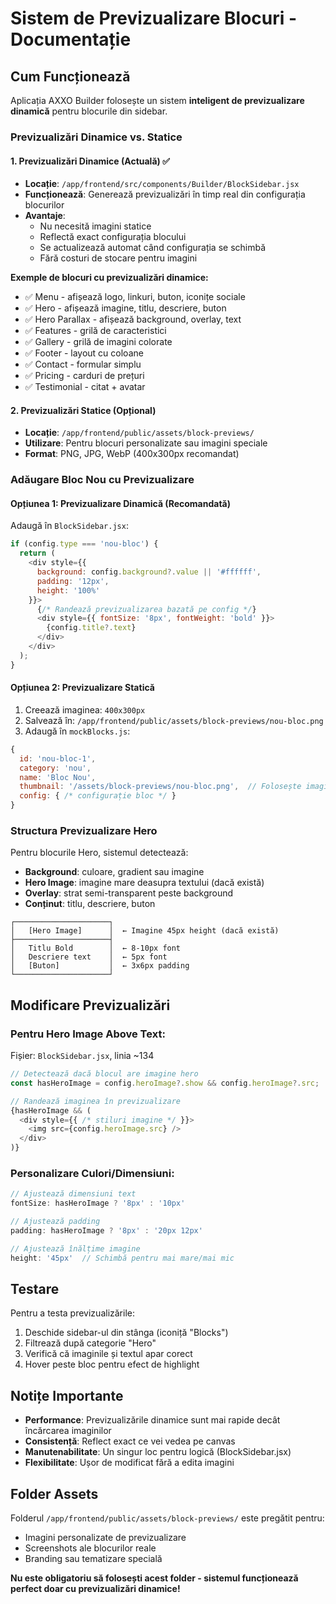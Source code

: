 # Sistem de Previzualizare Blocuri - Documentație

## Cum Funcționează

Aplicația AXXO Builder folosește un sistem **inteligent de previzualizare dinamică** pentru blocurile din sidebar.

### Previzualizări Dinamice vs. Statice

#### 1. Previzualizări Dinamice (Actuală) ✅
- **Locație**: `/app/frontend/src/components/Builder/BlockSidebar.jsx`
- **Funcționează**: Generează previzualizări în timp real din configurația blocurilor
- **Avantaje**:
  - Nu necesită imagini statice
  - Reflectă exact configurația blocului
  - Se actualizează automat când configurația se schimbă
  - Fără costuri de stocare pentru imagini

**Exemple de blocuri cu previzualizări dinamice:**
- ✅ Menu - afișează logo, linkuri, buton, iconițe sociale
- ✅ Hero - afișează imagine, titlu, descriere, buton
- ✅ Hero Parallax - afișează background, overlay, text
- ✅ Features - grilă de caracteristici
- ✅ Gallery - grilă de imagini colorate
- ✅ Footer - layout cu coloane
- ✅ Contact - formular simplu
- ✅ Pricing - carduri de prețuri
- ✅ Testimonial - citat + avatar

#### 2. Previzualizări Statice (Opțional)
- **Locație**: `/app/frontend/public/assets/block-previews/`
- **Utilizare**: Pentru blocuri personalizate sau imagini speciale
- **Format**: PNG, JPG, WebP (400x300px recomandat)

### Adăugare Bloc Nou cu Previzualizare

#### Opțiunea 1: Previzualizare Dinamică (Recomandată)

Adaugă în `BlockSidebar.jsx`:

```javascript
if (config.type === 'nou-bloc') {
  return (
    <div style={{
      background: config.background?.value || '#ffffff',
      padding: '12px',
      height: '100%'
    }}>
      {/* Randează previzualizarea bazată pe config */}
      <div style={{ fontSize: '8px', fontWeight: 'bold' }}>
        {config.title?.text}
      </div>
    </div>
  );
}
```

#### Opțiunea 2: Previzualizare Statică

1. Creează imaginea: `400x300px`
2. Salvează în: `/app/frontend/public/assets/block-previews/nou-bloc.png`
3. Adaugă în `mockBlocks.js`:

```javascript
{
  id: 'nou-bloc-1',
  category: 'nou',
  name: 'Bloc Nou',
  thumbnail: '/assets/block-previews/nou-bloc.png',  // Folosește imagine statică
  config: { /* configurație bloc */ }
}
```

### Structura Previzualizare Hero

Pentru blocurile Hero, sistemul detectează:
- **Background**: culoare, gradient sau imagine
- **Hero Image**: imagine mare deasupra textului (dacă există)
- **Overlay**: strat semi-transparent peste background
- **Conținut**: titlu, descriere, buton

```
┌─────────────────────┐
│   [Hero Image]      │  ← Imagine 45px height (dacă există)
├─────────────────────┤
│   Titlu Bold        │  ← 8-10px font
│   Descriere text    │  ← 5px font
│   [Buton]           │  ← 3x6px padding
└─────────────────────┘
```

## Modificare Previzualizări

### Pentru Hero Image Above Text:

Fișier: `BlockSidebar.jsx`, linia ~134

```javascript
// Detectează dacă blocul are imagine hero
const hasHeroImage = config.heroImage?.show && config.heroImage?.src;

// Randează imaginea în previzualizare
{hasHeroImage && (
  <div style={{ /* stiluri imagine */ }}>
    <img src={config.heroImage.src} />
  </div>
)}
```

### Personalizare Culori/Dimensiuni:

```javascript
// Ajustează dimensiuni text
fontSize: hasHeroImage ? '8px' : '10px'

// Ajustează padding
padding: hasHeroImage ? '8px' : '20px 12px'

// Ajustează înălțime imagine
height: '45px'  // Schimbă pentru mai mare/mai mic
```

## Testare

Pentru a testa previzualizările:

1. Deschide sidebar-ul din stânga (iconiță "Blocks")
2. Filtrează după categorie "Hero"
3. Verifică că imaginile și textul apar corect
4. Hover peste bloc pentru efect de highlight

## Notițe Importante

- **Performance**: Previzualizările dinamice sunt mai rapide decât încărcarea imaginilor
- **Consistență**: Reflect exact ce vei vedea pe canvas
- **Manutenabilitate**: Un singur loc pentru logică (BlockSidebar.jsx)
- **Flexibilitate**: Ușor de modificat fără a edita imagini

## Folder Assets

Folderul `/app/frontend/public/assets/block-previews/` este pregătit pentru:
- Imagini personalizate de previzualizare
- Screenshots ale blocurilor reale
- Branding sau tematizare specială

**Nu este obligatoriu să folosești acest folder - sistemul funcționează perfect doar cu previzualizări dinamice!**
